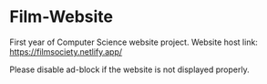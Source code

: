 # Film-Website
First year of Computer Science website project.
Website host link: https://filmsociety.netlify.app/

Please disable ad-block if the website is not displayed properly. 
